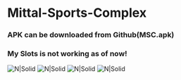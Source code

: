 # Mittal-Sports-Complex
### APK can be downloaded from Github(MSC.apk)

### My Slots is not working as of now!





![N|Solid](https://i.imgur.com/LMc88zw.jpeg)
![N|Solid](https://i.imgur.com/MuZVu6h.jpeg)
![N|Solid](https://i.imgur.com/G24yX6R.jpeg)
![N|Solid](https://i.imgur.com/s0tk0Ck.jpg)